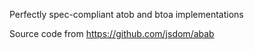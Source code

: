 Perfectly spec-compliant atob and btoa implementations

Source code from https://github.com/jsdom/abab
